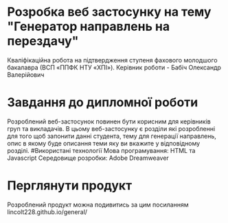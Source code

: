 # Розробка веб застосунку на тему "Генератор направлень на перездачу"
Кваліфікаційна робота на підтвердження ступеня фахового молодшого бакалавра (ВСП «ППФК НТУ «ХПІ»).
Керівник роботи - Бабіч Олександр Валерійович
# Завдання до дипломної роботи
Розроблений веб-застосунок повинен бути корисним для керівників груп та викладачів. В цьому веб-застосунку є розділи які розробленні для того щоб запонити данні студента, тему для генерації направлень, опис в якому буде описання теми яку ви вкажите у відповідному розділі.
#Використані технології 
Мова програмування: HTML та Javascript
Середовище розробки: Adobe Dreamweaver
# Перглянути продукт
Розроблений продукт можна подивитись за цим посиланням lincolt228.github.io/general/
